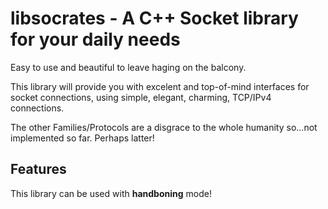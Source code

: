 # libsocrates - A C++ Socket library for your daily needs ##

Easy to use and beautiful to leave haging on the balcony.

This library will provide you with excelent and top-of-mind interfaces for
socket connections, using simple, elegant, charming, TCP/IPv4 connections.

The other Families/Protocols are a disgrace to the whole humanity so...not
implemented so far. Perhaps latter!

## Features ##

This library can be used with **handboning** mode!

